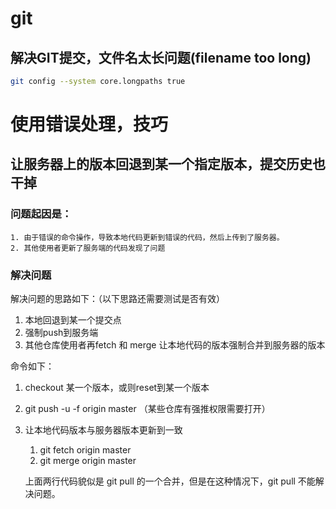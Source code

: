 # git

## 解决GIT提交，文件名太长问题(filename too long)
```bash
git config --system core.longpaths true  
```


# 使用错误处理，技巧
## 让服务器上的版本回退到某一个指定版本，提交历史也干掉
### 问题起因是：

    1. 由于错误的命令操作，导致本地代码更新到错误的代码，然后上传到了服务器。
    2. 其他使用者更新了服务端的代码发现了问题


### 解决问题
解决问题的思路如下：（以下思路还需要测试是否有效）

1. 本地回退到某一个提交点
2. 强制push到服务端
3. 其他仓库使用者再fetch 和 merge 让本地代码的版本强制合并到服务器的版本

命令如下：

1. checkout 某一个版本，或则reset到某一个版本
2. git push -u -f origin master （某些仓库有强推权限需要打开）
3. 让本地代码版本与服务器版本更新到一致
    1. git fetch origin master
    2. git merge origin master

    上面两行代码貌似是 git pull 的一个合并，但是在这种情况下，git pull 不能解决问题。

 